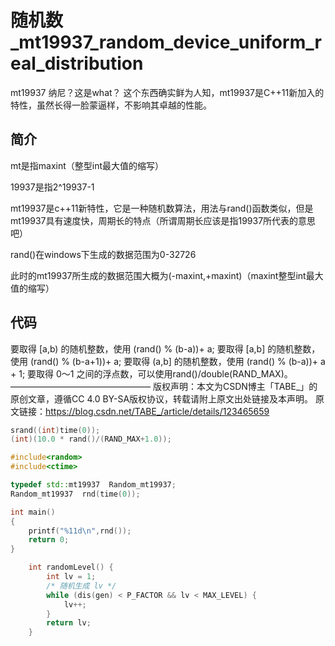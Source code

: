 # 随机数_mt19937_random_device_uniform_real_distribution

mt19937
纳尼？这是what？
这个东西确实鲜为人知，mt19937是C++11新加入的特性，虽然长得一脸蒙逼样，不影响其卓越的性能。
## 简介
mt是指maxint（整型int最大值的缩写）

19937是指2^19937-1

mt19937是c++11新特性，它是一种随机数算法，用法与rand()函数类似，但是mt19937具有速度快，周期长的特点（所谓周期长应该是指19937所代表的意思吧）

rand()在windows下生成的数据范围为0-32726

此时的mt19937所生成的数据范围大概为(-maxint,+maxint)（maxint整型int最大值的缩写）


## 代码
要取得 [a,b) 的随机整数，使用 (rand() % (b-a))+ a;
要取得 [a,b] 的随机整数，使用 (rand() % (b-a+1))+ a;
要取得 (a,b] 的随机整数，使用 (rand() % (b-a))+ a + 1;
要取得 0～1 之间的浮点数，可以使用rand()/double(RAND_MAX)。
————————————————
版权声明：本文为CSDN博主「TABE_」的原创文章，遵循CC 4.0 BY-SA版权协议，转载请附上原文出处链接及本声明。
原文链接：https://blog.csdn.net/TABE_/article/details/123465659

```cpp
srand((int)time(0));
(int)(10.0 * rand()/(RAND_MAX+1.0));
```

```cpp
#include<random>
#include<ctime>

typedef std::mt19937  Random_mt19937;
Random_mt19937  rnd(time(0));

int main()
{
    printf("%11d\n",rnd());
    return 0;
}
```

```cpp
    int randomLevel() {
        int lv = 1;
        /* 随机生成 lv */
        while (dis(gen) < P_FACTOR && lv < MAX_LEVEL) {
            lv++;
        }
        return lv;
    }
```